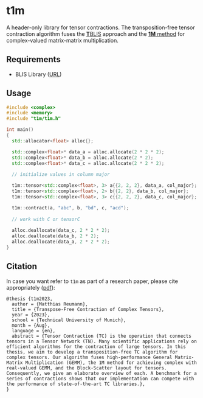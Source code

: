 # t1m

A header-only library for tensor contractions. The transposition-free tensor contraction algorithm fuses the [**T**BLIS](https://github.com/devinamatthews/tblis) approach and the [**1M** method](https://www.cs.utexas.edu/users/flame/pubs/blis6_toms_rev2.pdf) for complex-valued matrix-matrix multiplication.

## Requirements

- BLIS Library ([URL](https://github.com/flame/blis))

## Usage

```cpp
#include <complex>
#include <memory>
#include "t1m/t1m.h"

int main() 
{
  std::allocator<float> alloc{};

  std::complex<float>* data_a = alloc.allocate(2 * 2 * 2);
  std::complex<float>* data_b = alloc.allocate(2 * 2);
  std::complex<float>* data_c = alloc.allocate(2 * 2 * 2);
  
  // initialize values in column major

  t1m::tensor<std::complex<float>, 3> a{{2, 2, 2}, data_a, col_major};
  t1m::tensor<std::complex<float>, 2> b{{2, 2}, data_b, col_major};
  t1m::tensor<std::complex<float>, 3> c{{2, 2, 2}, data_c, col_major};

  t1m::contract(a, "abc", b, "bd", c, "acd");
  
  // work with C or tensorC
  
  alloc.deallocate(data_c, 2 * 2 * 2);
  alloc.deallocate(data_b, 2 * 2);
  alloc.deallocate(data_a, 2 * 2 * 2);
}
```

## Citation

In case you want refer to `t1m` as part of a research paper, please cite appropriately ([pdf](https://mediatum.ub.tum.de/download/1718165/1718165.pdf)):

```text.bibtex
@thesis {t1m2023,
  author = {Matthias Reumann},
  title = {Transpose-Free Contraction of Complex Tensors},
  year = {2023},
  school = {Technical University of Munich},
  month = {Aug},
  language = {en},
  abstract = {Tensor Contraction (TC) is the operation that connects tensors in a Tensor Network (TN). Many scientific applications rely on efficient algorithms for the contraction of large tensors. In this thesis, we aim to develop a transposition-free TC algorithm for complex tensors. Our algorithm fuses high-performance General Matrix-Matrix Multiplication (GEMM), the 1M method for achieving complex with real-valued GEMM, and the Block-Scatter layout for tensors. Consequently, we give an elaborate overview of each. A benchmark for a series of contractions shows that our implementation can compete with the performance of state-of-the-art TC libraries.},
}
